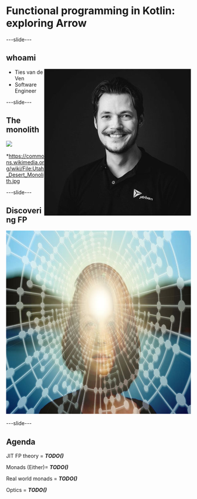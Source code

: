 # Functional programming in Kotlin: exploring Arrow

---slide---

## whoami
<img style="float: right;" src="slides/images/photo.jpg">

* Ties van de Ven
* Software Engineer

---slide---

## The monolith

<img style="height:500px" src="slides/images/Utah_Desert_Monolith.jpg">

<span style="font-size: 14px;">*https://commons.wikimedia.org/wiki/File:Utah_Desert_Monolith.jpg</span>

---slide---

## Discovering FP

<img style="height:500px" src="slides/images/heaven.jpg">


---slide---

## Agenda

JIT FP theory = *__TODO()__*

Monads (Either)= *__TODO()__*

Real world monads = *__TODO()__*

Optics = *__TODO()__*

